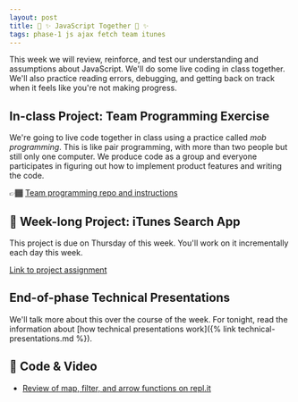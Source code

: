 ```yaml
---
layout: post
title: 🌈 ✨ JavaScript Together 🌈 ✨
tags: phase-1 js ajax fetch team itunes
---
```


This week we will review, reinforce, and test our understanding and assumptions about JavaScript. We'll do some live coding in class together. We'll also practice reading errors, debugging, and getting back on track when it feels like you're not making progress.

## In-class Project: Team Programming Exercise

We're going to live code together in class using a practice called _mob programming_. This is like pair programming, with more than two people but still only one computer. We produce code as a group and everyone participates in figuring out how to implement product features and writing the code.

👉🏾 [Team programming repo and instructions](https://github.com/momentum-team-7/js-team-app)

## 🎯 Week-long Project: iTunes Search App

This project is due on Thursday of this week. You'll work on it incrementally each day this week.

[Link to project assignment](https://classroom.github.com/a/rK7LevpK)

## End-of-phase Technical Presentations

We'll talk more about this over the course of the week. For tonight, read the information about [how technical presentations work]({% link technical-presentations.md %}).

## 🦉 Code & Video

- [Review of map, filter, and arrow functions on repl.it](https://repl.it/@amy_nc/JS-Review-Map-Filter-and-Arrow-Functions)
